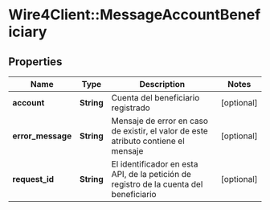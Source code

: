 # Wire4Client::MessageAccountBeneficiary

## Properties
Name | Type | Description | Notes
------------ | ------------- | ------------- | -------------
**account** | **String** | Cuenta del beneficiario registrado | [optional] 
**error_message** | **String** | Mensaje de error en caso de existir, el valor de este atributo contiene el mensaje | [optional] 
**request_id** | **String** | El identificador en esta API, de la petición de registro de la cuenta del beneficiario | [optional] 


